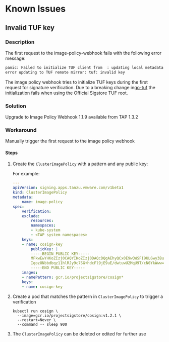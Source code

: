 # Known Issues

## Invalid TUF key

### Description

The first request to the image-policy-webhook fails with the following error message:

```bash
panic: Failed to initialize TUF client from  : updating local metadata and targets:
error updating to TUF remote mirror: tuf: invalid key
```

The image policy webhook tries to initialize TUF keys during the first request for signature verification.
Due to a breaking change in[go-tuf](https://github.com/theupdateframework/go-tuf/issues/379)
the initialization fails when using the Official Sigstore TUF root.

### Solution

Upgrade to Image Policy Webhook 1.1.9 available from TAP 1.3.2

### Workaround

Manually trigger the first request to the image policy webhook

#### Steps

1. Create the `ClusterImagePolicy` with a pattern and any public key:

    For example:
    
    ```yaml
    ---
    apiVersion: signing.apps.tanzu.vmware.com/v1beta1
    kind: ClusterImagePolicy
    metadata:
        name: image-policy
    spec:
        verification:
        exclude:
            resources:
            namespaces:
            - kube-system
            - <TAP system namespaces>
        keys:
        - name: cosign-key
            publicKey: |
            -----BEGIN PUBLIC KEY-----
            MFkwEwYHKoZIzj0CAQYIKoZIzj0DAQcDQgAEhyQCx0E9wQWSFI9ULGwy3BuRklnt
            IqozONbbdbqz11hlRJy9c7SG+hdcFl9jE9uE/dwtuwU2MqU9T/cN0YkWww==
            -----END PUBLIC KEY-----
        images:
        - namePattern: gcr.io/projectsigstore/cosign*
        keys:
        - name: cosign-key
    ```

1. Create a pod that matches the pattern in `ClusterImagePolicy` to trigger a verification

    ```console
    kubectl run cosign \
      --image=gcr.io/projectsigstore/cosign:v1.2.1 \
      --restart=Never \
      --command -- sleep 900
    ```

1. The `ClusterImagePolicy` can be deleted or edited for further use
